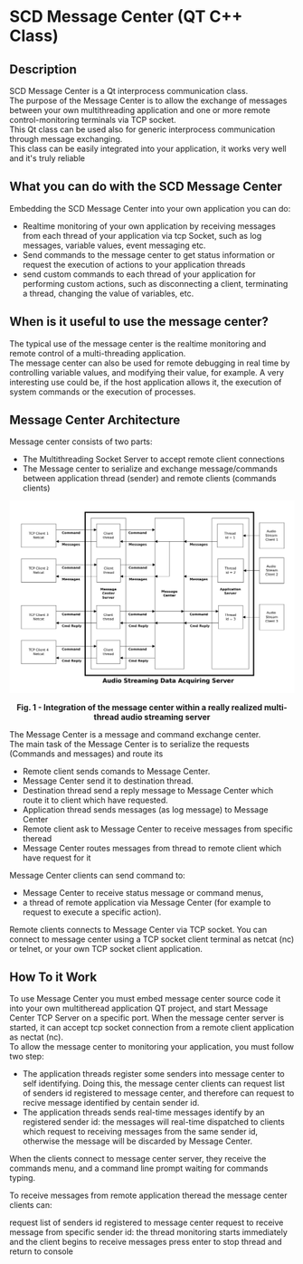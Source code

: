 # SCD Message Center (QT C++ Class)

## Description
SCD Message Center is a Qt interprocess communication class.<br>
The purpose of the Message Center is to allow the exchange of messages between your own multithreading application and one or more remote control-monitoring terminals via TCP socket. <br>
This Qt class can be used also for generic interprocess communication through message exchanging.<br>
This class can be easily integrated into your application, it works very well and it's truly reliable
## What you can do with the SCD Message Center
Embedding the SCD Message Center into your own application you can do:

- Realtime monitoring  of your own application by receiving messages from each thread of your application via tcp Socket, such as log messages, variable values, event messaging etc.
- Send commands to the message center to get status information or request the execution of actions to your application threads
- send custom commands to each thread of your application for performing custom actions, such as disconnecting a client, terminating a thread, changing the value of variables, etc.

## When is it useful to use the message center?
The typical use of the message center is the realtime monitoring and remote control of a multi-threading application.<br>The message center can also be used for remote debugging in real time by controlling variable values, and modifying their value, for example. A very interesting use could be, if the host application allows it, the execution of system commands or the execution of processes.
## Message Center Architecture

Message center consists of two parts:

- The Multithreading Socket Server to accept remote client connections
- The Message center to serialize and exchange message/commands between application thread (sender) and remote clients (commands clients)
<img src="MessageCenter.png"/>
<p align="center"><b>Fig. 1 - Integration of the message center within a really realized multi-thread audio streaming server</b></p>
<p>The Message Center is a message and command exchange center.<br>
The main task of the Message Center is to serialize the requests (Commands and messages) and route its</p>

- Remote client sends comands to Message Center. 
- Message Center send it to destination thread. 
- Destination thread send a reply message to Message Center which route it to client which have requested.
- Application thread sends messages (as log message) to Message Center
- Remote client ask to Message Center to receive messages from specific theread
- Message Center routes messages from thread to remote client which have request for it

Message Center clients can send command to:

- Message Center to receive status message or command menus, 
- a thread of remote application via Message Center (for example to request to execute a specific action).

Remote clients connects to Message Center via TCP socket. You can connect to message center using a TCP socket client terminal as netcat (nc) or telnet, or your own TCP socket client application.

## How To it Work

To use Message Center you must embed message center source code it into your own multitheread application QT project, and start Message Center TCP Server on a specific port. When the message center server is started, it can accept tcp socket connection from a remote client application as nectat (nc).<br>
To allow the message center to monitoring your application, you must follow two step:
 
- The application threads register some senders into message center to self identifying. Doing this, the message center clients can request list of senders id registered to message center, and therefore can request to recive message identified by centain sender id.
- The application threads sends real-time messages identify by an registered sender id: the messages will real-time dispatched to clients which request to receiving messages from the same sender id, otherwise the message will be discarded by Message Center.

When the clients connect to message center server, they receive the  commands menu, and a command line prompt waiting for commands typing.

To receive messages from remote application theread the message center clients can:
 
request list of senders id registered to message center
request to receive message from specific sender id: the thread monitoring starts immediately and the client begins to receive messages
press enter to stop thread and return to console 
